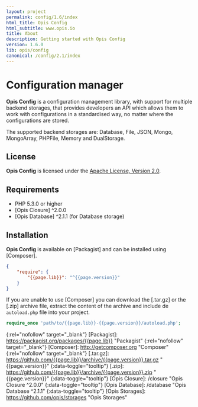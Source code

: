 ```yaml
---
layout: project
permalink: config/1.6/index
html_title: Opis Config
html_subtitle: www.opis.io
title: About
description: Getting started with Opis Config
version: 1.6.0
lib: opis/config
canonical: /config/2.1/index
---
```

# Configuration manager
 
**Opis Config** is a configuration management library, with support for multiple backend storages, 
that provides developers an API which allows them to work with configurations in a standardised way, 
no matter where the configurations are stored.

The supported backend storages are: Database, File, JSON, Mongo, MongoArray, PHPFile, Memory and DualStorage.

## License
**Opis Config** is licensed under the [Apache License, Version 2.0][apache_license].

## Requirements
* PHP 5.3.0 or higher
* [Opis Closure] ^2.0.0
* [Opis Database] ^2.1.1 (for Database storage)

## Installation

**Opis Config** is available on [Packagist] and can be installed using [Composer]. 

```json
{
    "require": {
        "{{page.lib}}": "^{{page.version}}"
    }
}
```

If you are unable to use [Composer] you can download the [.tar.gz] or the [.zip]
archive file, extract the content of the archive and include de `autoload.php` file into your project. 

```php
require_once 'path/to/{{page.lib}}-{{page.version}}/autoload.php';
```

[apache_license]: http://www.apache.org/licenses/LICENSE-2.0 "Project license" 
{:rel="nofollow" target="_blank"}
[Packagist]: https://packagist.org/packages/{{page.lib}} "Packagist" 
{:rel="nofollow" target="_blank"}
[Composer]: http://getcomposer.org "Composer" 
{:rel="nofollow" target="_blank"}
[.tar.gz]: https://github.com/{{page.lib}}/archive/{{page.version}}.tar.gz "{{page.version}}" 
{:data-toggle="tooltip"}
[.zip]: https://github.com/{{page.lib}}/archive/{{page.version}}.zip "{{page.version}}" 
{:data-toggle="tooltip"}
[Opis Closure]: /closure  "Opis Closure ^2.0.0" 
{:data-toggle="tooltip"}
[Opis Database]: /database  "Opis Database ^2.1.1" 
{:data-toggle="tooltip"}
[Opis Storages]: https://github.com/opis/storages "Opis Storages"